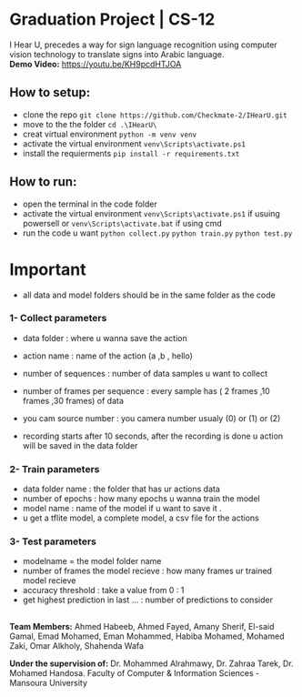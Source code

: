 # Graduation Project | CS-12
I Hear U, precedes a way for sign language recognition using computer vision technology to translate signs into Arabic language.\
**Demo Video:** https://youtu.be/KH9pcdHTJOA

## How to setup:
* clone the repo 
`git clone https://github.com/Checkmate-2/IHearU.git`
* move to the the folder 
`cd .\IHearU\`
* creat virtual environment 
`python -m venv venv`
* activate the virtual environment 
`venv\Scripts\activate.ps1`
* install the requierments 
`pip install -r requirements.txt`

## How to run:
* open the terminal in the code folder
* activate the virtual environment 
`venv\Scripts\activate.ps1` if usuing powersell
or
`venv\Scripts\activate.bat` if using cmd
* run the code u want
`python collect.py`
`python train.py`
`python test.py`

# Important
* all data and model folders should be in the same folder as the code
### 1- Collect parameters
* data folder : where u wanna save the action
* action name : name of the action (a ,b , hello)
* number of sequences : number of data samples u want to collect
* number of frames per sequence : every sample has ( 2 frames ,10 frames ,30 frames) of data
* you cam source number : you camera number usualy (0) or (1) or (2)

* recording starts after 10 seconds, after the recording is done u action will be saved in the data folder

### 2- Train parameters
* data folder name : the folder that has ur actions data
* number of epochs : how many epochs u wanna train the model
* model name : name of the model if u want to save it . 
* u get a tflite model, a complete model, a csv file for the actions

### 3- Test parameters
* modelname = the model folder name 
* number of frames the model recieve : how many frames ur trained model recieve
* accuracy threshold : take a value from 0 : 1
* get highest prediction in last ... : number of predictions to consider 

##

**Team Members:** Ahmed Habeeb, Ahmed Fayed, Amany Sherif, El-said Gamal, Emad Mohamed, Eman Mohammed, Habiba Mohamed, Mohamed Zaki, Omar Alkholy, Shahenda Wafa

**Under the supervision of:** Dr. Mohammed Alrahmawy, Dr. Zahraa Tarek, Dr. Mohamed Handosa. Faculty of Computer & Information Sciences - Mansoura University
